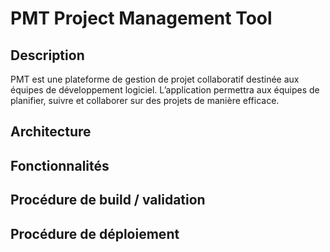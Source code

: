 # PMT Project Management Tool

## Description
PMT est une plateforme de gestion de projet collaboratif destinée aux équipes de développement logiciel.
L’application permettra aux équipes de planifier, suivre et collaborer sur des projets de manière efficace.

## Architecture

## Fonctionnalités

## Procédure de build / validation

## Procédure de déploiement



